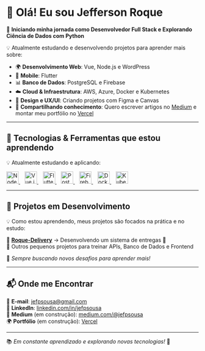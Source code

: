 # 👋 Olá! Eu sou Jefferson Roque  

🚀 **Iniciando minha jornada como Desenvolvedor Full Stack e Explorando Ciência de Dados com Python**  

💡 Atualmente estudando e desenvolvendo projetos para aprender mais sobre:  
- 🌍 **Desenvolvimento Web**: Vue, Node.js e WordPress  
- 📱 **Mobile**: Flutter  
- 📊 **Banco de Dados**: PostgreSQL e Firebase  
- ☁️ **Cloud & Infraestrutura**: AWS, Azure, Docker e Kubernetes  
- 🎨 **Design e UX/UI**: Criando projetos com Figma e Canvas  
- 📝 **Compartilhando conhecimento**: Quero escrever artigos no [Medium](https://medium.com) e montar meu portfólio no [Vercel](https://vercel.com)  

---

## 🚀 **Tecnologias & Ferramentas que estou aprendendo**  

💡 Atualmente estudando e aplicando:  

<p align="left">
  <a href="https://nodejs.org/" target="_blank">
    <img src="https://cdn.simpleicons.org/node.js/339933" alt="Node.js" height="32" />
  </a>&nbsp;&nbsp;
  <a href="https://vuejs.org/" target="_blank">
    <img src="https://cdn.simpleicons.org/vue.js/4FC08D" alt="Vue.js" height="32" />
  </a>&nbsp;&nbsp;
  <a href="https://flutter.dev/" target="_blank">
    <img src="https://cdn.simpleicons.org/flutter/02569B" alt="Flutter" height="32" />
  </a>&nbsp;&nbsp;
  <a href="https://www.postgresql.org/" target="_blank">
    <img src="https://cdn.simpleicons.org/postgresql/336791" alt="PostgreSQL" height="32" />
  </a>&nbsp;&nbsp;
  <a href="https://firebase.google.com/" target="_blank">
    <img src="https://cdn.simpleicons.org/firebase/FFCA28" alt="Firebase" height="32" />
  </a>&nbsp;&nbsp;
  <a href="https://www.docker.com/" target="_blank">
    <img src="https://cdn.simpleicons.org/docker/2496ED" alt="Docker" height="32" />
  </a>&nbsp;&nbsp;
  <a href="https://kubernetes.io/" target="_blank">
    <img src="https://cdn.simpleicons.org/kubernetes/326CE5" alt="Kubernetes" height="32" />
  </a>
</p>

---

## 🌱 **Projetos em Desenvolvimento**  

💡 Como estou aprendendo, meus projetos são focados na prática e no estudo:  

📌 [**Roque-Delivery**](https://github.com/JeffersonRoque/Roque-Delivery) → Desenvolvendo um sistema de entregas 🚚  
📌 Outros pequenos projetos para treinar APIs, Banco de Dados e Frontend  

🔧 *Sempre buscando novos desafios para aprender mais!*  

---

## 📬 **Onde me Encontrar**  

📧 **E-mail**: [jefpsousa@gmail.com](mailto:jefpsousa@gmail.com)  
💼 **LinkedIn**: [linkedin.com/in/jefpsousa](https://www.linkedin.com/in/jefpsousa/)  
📝 **Medium** (em construção): [medium.com/@jefpsousa](https://medium.com/@jefpsousa)  
🌍 **Portfólio** (em construção): [Vercel](https://vercel.com)  

---

📚 *Em constante aprendizado e explorando novas tecnologias!* 🚀
